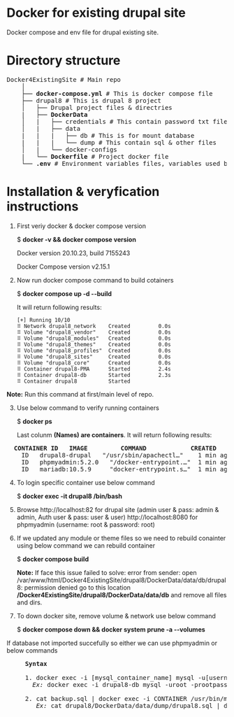 # Docker for existing drupal site
  Docker compose and env file for drupal existing site.

# Directory structure
<pre>
Docker4ExistingSite # Main repo
    │
    ├── <b>docker-compose.yml</b> # This is docker compose file
    ├── drupal8 # This is drupal 8 project
    │   ├── Drupal project files & directries
    |   ├── <b>DockerData</b>
    │   |   ├── credentials # This contain password txt file
    │   |   ├── data
    |   |   |   ├── db # This is for mount database
    |   |   |   └── dump # This contain sql & other files
    │   |   └── docker-configs
    |   └── <b>Dockerfile</b> # Project docker file
    └── <b>.env</b> # Environment variables files, variables used by docker compose file
</pre>

# Installation & veryfication instructions
  1. First veriy docker & docker compose version
  
     $ **docker -v && docker compose version**
     
       Docker version 20.10.23, build 7155243
       
       Docker Compose version v2.15.1
   
  2. Now run docker compose command to build cotainers
  
     $ **docker compose up -d --build**
     
     It will return following results:
     
     ```
     [+] Running 10/10
	 ⠿ Network drupal8_network    Created         0.0s
	 ⠿ Volume "drupal8_vendor"    Created         0.0s
	 ⠿ Volume "drupal8_modules"   Created         0.0s
	 ⠿ Volume "drupal8_themes"    Created         0.0s
	 ⠿ Volume "drupal8_profiles"  Created         0.0s
	 ⠿ Volume "drupal8_sites"     Created         0.0s
	 ⠿ Volume "drupal8_core"      Created         0.0s
	 ⠿ Container drupal8-PMA      Started         2.4s
	 ⠿ Container drupal8-db       Started         2.3s
	 ⠿ Container drupal8          Started
     ```
  
   **Note:** Run this command at first/main level of repo.
   

  3. Use below command to verify running containers
  
     $ **docker ps**
   
     Last colunm **(Names) are containers**. It will return following results: 

<pre>
  <b>CONTAINER ID   IMAGE         COMMAND            CREATED      STATUS                 PORTS                                    NAMES</b>
    ID   drupal8-drupal   "/usr/sbin/apachectl…"    1 min ago    Up 2 mins       0.0.0.0:82->80/tcp, :::82->80/tcp              <b>drupal8</b>
    ID   phpmyadmin:5.2.0   "/docker-entrypoint.…"  1 min ago    Up 2 mins       0.0.0.0:8080->80/tcp, :::8080->80/tcp          <b>drupal8-PMA</b>
    ID   mariadb:10.5.9     "docker-entrypoint.s…"  1 min ago    Up 2 mins(healthy)   0.0.0.0:3307->3306/tcp, :::3307->3306/tcp <b>drupal8-db</b>
</pre>

  4. To login specific container use below command
  
     $ **docker exec -it drupal8 /bin/bash**
    
  5. Browse http://localhost:82 for drupal site (admin user & pass: admin & admin, Auth user & pass: user & user)
     http://localhost:8080 for phpmyadmin (username: root & password: root)
     
  6. If we updated any module or theme files so we need to rebuild conainter using below command we can rebuild container
  
     $ **docker compose build**
     
     **Note:** If face this issue failed to solve: error from sender: open /var/www/html/Docker4ExistingSite/drupal8/DockerData/data/db/drupal8: permission denied go to this location **/Docker4ExistingSite/drupal8/DockerData/data/db** and remove all files and dirs.
     
  7. To down docker site, remove volume & network use below command
  
     $ **docker compose down && docker system prune -a --volumes**

  If database not imported succefully so either we can use phpmyadmin or below commands
  <pre>
     <b>Syntax</b>
     
     1. docker exec -i [mysql_container_name] mysql -u[username] -p[password] [DB name] < [path/to/sql/file]
       <i>Ex:</i> docker exec -i drupal8-db mysql -uroot -prootpass drupal8 < drupal8/DockerData/data/dump/drupal8.sql

     2. cat backup.sql | docker exec -i CONTAINER /usr/bin/mysql -u root --password=root DATABASE
        <i>Ex:</i> cat drupal8/DockerData/data/dump/drupal8.sql | docker exec -i drupal8-db /usr/bin/mysql -u root --password=rootpass drupal8
  </pre>
